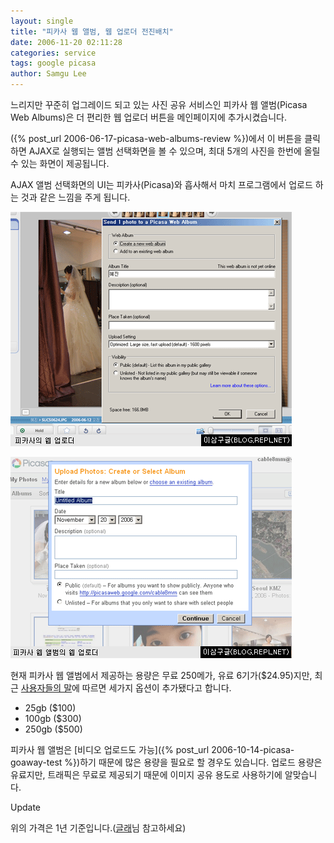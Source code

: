 ```yaml
---
layout: single
title: "피카사 웹 앨범, 웹 업로더 전진배치"
date: 2006-11-20 02:11:28
categories: service
tags: google picasa
author: Samgu Lee
---
```


느리지만 꾸준히 업그레이드 되고 있는 사진 공유 서비스인 피카사 웹 앨범(Picasa Web Albums)은 더 편리한 웹 업로더 버튼을 메인페이지에 추가시켰습니다.

({% post_url 2006-06-17-picasa-web-albums-review %})에서 이 버튼을 클릭하면 AJAX로 실행되는 앨범 선택화면을 볼 수 있으며, 최대 5개의 사진을 한번에 올릴 수 있는 화면이 제공됩니다.

AJAX 앨범 선택화면의 UI는 피카사(Picasa)와 흡사해서 마치 프로그램에서 업로드 하는 것과 같은 느낌을 주게 됩니다.

![피카사 웹 업로더](/assets/upload_in_picasa.gif)

![피카사 웹 앨범의 웹 업로더](/assets/upload_in_picasa_albums.gif)

현재 피카사 웹 앨범에서 제공하는 용량은 무료 250메가, 유료 6기가($24.95)지만, 최근 [사용자들의 말](http://blog.outer-court.com/forum/76404.html)에 따르면 세가지 옵션이 추가됐다고 합니다.

- 25gb ($100)
- 100gb ($300)
- 250gb ($500)

피카사 웹 앨범은 [비디오 업로드도 가능]({% post_url 2006-10-14-picasa-goaway-test %})하기 때문에 많은 용량을 필요로 할 경우도 있습니다. 업로드 용량은 유료지만, 트래픽은 무료로 제공되기 때문에 이미지 공유 용도로 사용하기에 알맞습니다.

Update

위의 가격은 1년 기준입니다.([글래](http://glass.tistory.com/)님 참고하세요)
